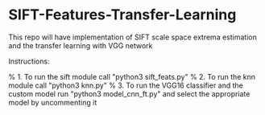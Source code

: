 # SIFT-Features-Transfer-Learning
This repo will have implementation of SIFT scale space extrema estimation and the transfer learning with VGG network



Instructions:

% 1. To run the sift module call "python3 sift_feats.py"
% 2. To run the knn module call "python3 knn.py"
% 3. To run the VGG16 classifier and the custom model run "python3 model_cnn_ft.py" 
   and select the appropriate model by uncommenting it 

